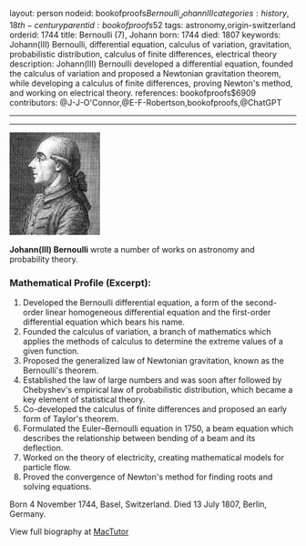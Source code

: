 layout: person
nodeid: bookofproofs$Bernoulli_JohannIII
categories: history,18th-century
parentid: bookofproofs$52
tags: astronomy,origin-switzerland
orderid: 1744
title: Bernoulli (7), Johann
born: 1744
died: 1807
keywords: Johann(III) Bernoulli, differential equation, calculus of variation, gravitation, probabilistic distribution, calculus of finite differences, electrical theory
description: Johann(III) Bernoulli developed a differential equation, founded the calculus of variation and proposed a Newtonian gravitation theorem, while developing a calculus of finite differences, proving Newton's method, and working on electrical theory.
references: bookofproofs$6909
contributors: @J-J-O'Connor,@E-F-Robertson,bookofproofs,@ChatGPT

---



---

![Bernoulli_Johann(III).jpg](https://github.com/bookofproofs/bookofproofs.github.io/blob/main/_sources/_assets/images/portraits/Bernoulli_Johann(III).jpg?raw=true)

**Johann(III) Bernoulli** wrote a number of works on astronomy and probability theory.

### Mathematical Profile (Excerpt):
1. Developed the Bernoulli differential equation, a form of the second-order linear homogeneous differential equation and the first-order differential equation which bears his name.
2. Founded the calculus of variation, a branch of mathematics which applies the methods of calculus to determine the extreme values of a given function.
3. Proposed the generalized law of Newtonian gravitation, known as the Bernoulli's theorem. 
4. Established the law of large numbers and was soon after followed by Chebyshev's empirical law of probabilistic distribution, which became a key element of statistical theory.
5. Co-developed the calculus of finite differences and proposed an early form of Taylor's theorem.
6. Formulated the Euler–Bernoulli equation in 1750, a beam equation which describes the relationship between bending of a beam and its deflection. 
7. Worked on the theory of electricity, creating mathematical models for particle flow.
8. Proved the convergence of Newton's method for finding roots and solving equations.

Born 4 November 1744, Basel, Switzerland. Died 13 July 1807, Berlin, Germany.

View full biography at [MacTutor](https://mathshistory.st-andrews.ac.uk/Biographies/Bernoulli_Johann(III)/)
